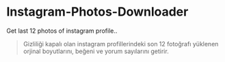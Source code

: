 # Instagram-Photos-Downloader
Get last 12 photos of instagram profile..

> Gizliliği kapalı olan instagram profillerindeki son 12 fotoğrafı yüklenen orjinal boyutlarını, beğeni ve yorum sayılarını getirir.
